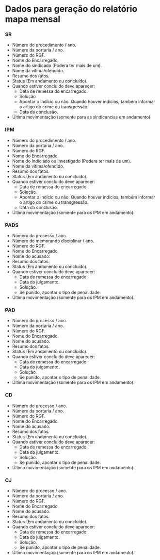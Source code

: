 # Dados para geração do relatório mapa mensal

### SR

- Número do procedimento / ano.
- Número da portaria / ano.
- Número do RGF.
- Nome do Encarregado.
- Nome do sindicado (Podera ter mais de um).
- Nome da vitima/ofendido.
- Resumo dos fatos.
- Status (Em andamento ou concluído).
- Quando estiver concluido deve aparecer:
  - Data de remessa do encarregado.
  - Solução
  - Apontar o indício ou não. Quando houver indicios, também informar o artigo do crime ou transgressão.
  - Data da conclusão.
- Última movimentação (somente para as sindicancias em andamento).

### IPM

- Número do procedimento / ano.
- Número da portaria / ano.
- Número do RGF.
- Nome do Encarregado.
- Nome do Indiciado ou investigado (Podera ter mais de um).
- Nome da vitima/ofendido.
- Resumo dos fatos.
- Status (Em andamento ou concluído).
- Quando estiver concluido deve aparecer:
  - Data de remessa do encarregado.
  - Solução.
  - Apontar o indício ou não. Quando houver indicios, também informar o artigo do crime ou transgressão.
  - Data da conclusão.
- Última movimentação (somente para os IPM em andamento).

### PADS

- Número do processo / ano.
- Número do memorando disciplinar / ano.
- Número do RGF.
- Nome do Encarregado.
- Nome do acusado.
- Resumo dos fatos.
- Status (Em andamento ou concluído).
- Quando estiver concluido deve aparecer:
  - Data de remessa do encarregado.
  - Data do julgamento.
  - Solução.
  - Se punido, apontar o tipo de penalidade.
- Última movimentação (somente para os IPM em andamento).

### PAD

- Número do processo / ano.
- Número da portaria / ano.
- Número do RGF.
- Nome do Encarregado.
- Nome do acusado.
- Resumo dos fatos.
- Status (Em andamento ou concluído).
- Quando estiver concluido deve aparecer:
  - Data de remessa do encarregado.
  - Data do julgamento.
  - Solução.
  - Se punido, apontar o tipo de penalidade.
- Última movimentação (somente para os IPM em andamento).

### CD

- Número do processo / ano.
- Número da portaria / ano.
- Número do RGF.
- Nome do Encarregado.
- Nome do acusado.
- Resumo dos fatos.
- Status (Em andamento ou concluído).
- Quando estiver concluido deve aparecer:
  - Data de remessa do encarregado.
  - Data do julgamento.
  - Solução.
  - Se punido, apontar o tipo de penalidade.
- Última movimentação (somente para os IPM em andamento).

### CJ

- Número do processo / ano.
- Número da portaria / ano.
- Número do RGF.
- Nome do Encarregado.
- Nome do acusado.
- Resumo dos fatos.
- Status (Em andamento ou concluído).
- Quando estiver concluido deve aparecer:
  - Data de remessa do encarregado.
  - Data do julgamento.
  - Solução.
  - Se punido, apontar o tipo de penalidade.
- Última movimentação (somente para os IPM em andamento).
